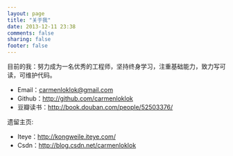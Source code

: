 ```yaml
---
layout: page
title: "关于我"
date: 2013-12-11 23:38
comments: false
sharing: false
footer: false
---
```

目前的我：努力成为一名优秀的工程师，坚持终身学习，注重基础能力，致力写可读，可维护代码。

* Email：carmenloklok@gmail.com
* Github：http://github.com/carmenloklok
* 豆瓣读书：http://book.douban.com/people/52503376/

遗留主页:

* Iteye：http://kongweile.iteye.com/
* Csdn：http://blog.csdn.net/carmenloklok
